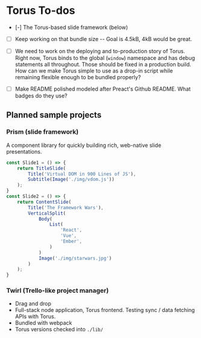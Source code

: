 # Torus To-dos

- [-] The Torus-based slide framework (below)

- [ ] Keep working on that bundle size -- Goal is 4.5kB, 4kB would be great.

- [ ] We need to work on the deploying and to-production story of Torus. Right now, Torus binds to the global (`window`) namespace and has debug statements all throughout. Those should be fixed in a production build. How can we make Torus simple to use as a drop-in script while remaining flexible enough to be bundled properly?

- [ ] Make README polished modeled after Preact's Github README. What badges do they use?

## Planned sample projects

### Prism (slide framework)

A component library for quickly building rich, web-native slide presentations.

```javascript
const Slide1 = () => {
    return TitleSlide(
        Title('Virtual DOM in 900 Lines of JS'),
        Subtitle(Image('./img/vdom.js'))
    );
}
const Slide2 = () => {
    return ContentSlide(
        Title('The Framework Wars'),
        VerticalSplit(
            Body(
                List(
                    'React',
                    'Vue',
                    'Ember',
                )
            )
            Image('./img/starwars.jpg')
        )
    );
}
```

### Twirl (Trello-like project manager)

- Drag and drop
- Full-stack node application, Torus frontend. Testing sync / data fetching APIs with Torus.
- Bundled with webpack
- Torus versions checked into `./lib/`
